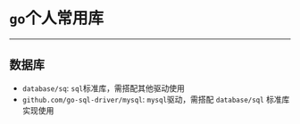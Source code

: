 # `go`个人常用库

---

## 数据库

- `database/sq`: `sql`标准库，需搭配其他驱动使用
- `github.com/go-sql-driver/mysql`: `mysql`驱动，需搭配 `database/sql` 标准库实现使用
